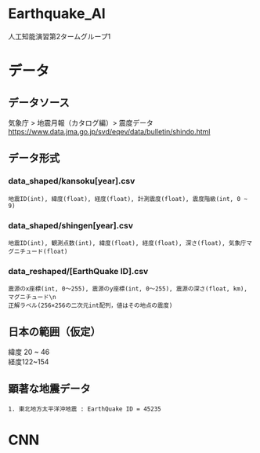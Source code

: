 # Earthquake_AI
人工知能演習第2タームグループ1

# データ
## データソース
気象庁 > 地震月報（カタログ編）> 震度データ<br>
https://www.data.jma.go.jp/svd/eqev/data/bulletin/shindo.html
## データ形式
### data_shaped/kansoku[year].csv
```
地震ID(int), 緯度(float), 経度(float), 計測震度(float), 震度階級(int, 0 ~ 9)
```
### data_shaped/shingen[year].csv
```
地震ID(int), 観測点数(int), 緯度(float), 経度(float), 深さ(float), 気象庁マグニチュード(float)
```
### data_reshaped/[EarthQuake ID].csv
```
震源のx座標(int, 0〜255), 震源のy座標(int, 0〜255), 震源の深さ(float, km), マグニチュード\n
正解ラベル(256×256の二次元int配列，値はその地点の震度)
```
## 日本の範囲（仮定）
緯度 20 ~ 46<br>
経度122~154

## 顕著な地震データ
    1. 東北地方太平洋沖地震 : EarthQuake ID = 45235
    
# CNN
